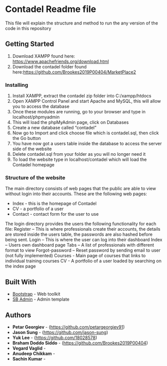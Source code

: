 # Contadel Readme file

This file will explain the structure and method to run the any version of the code in this repository 

## Getting Started

1.	Download XAMPP found here: https://www.apachefriends.org/download.html 
2.	Download the contadel folder found here:https://github.com/Brookes2019P00404/MarketPlace2

### Installing

1.	Install XAMPP, extract the contadel zip folder into C:/xampp/htdocs
2.	Open XAMPP Control Panel and start Apache and MySQL, this will allow you to access the database
3.	Once these modules are running, go to your browser and type in localhost/phpmyadmin
4.	This will load the phpMyAdmin page, click on Databases
5.	Create a new database called “contadel” 
6.	Now go to Import and click choose file which is contadel.sql, then click the Go button
7.	You have now got a users table inside the database to access the server side of the website
8.	Delete contadel.sql from your folder as you will no longer need it
9.	To load the website type in localhost/contadel which will load the Contadel homepage

### Structure of the website
The main directory consists of web pages that the public are able to view without login into their accounts.
These are the following web pages:
*	Index - this is the homepage of Contadel
*	CV - a portfolio of a user
*	Contact - contact form for the user to use

The login directory provides the users the following functionality for each file:
Register – This is where professionals create their accounts, the details are stored inside the users table, the passwords are also hashed before being sent.
Login – This is where the user can log into their dashboard
Index – Users own dashboard page
Tabs – A list of professionals with different format to view
Forgot-password – Reset password by sending email to user (not fully implemented)
Courses - Main page of courses that links to individual training courses
CV - A portfolio of a user loaded by searching on the index page

## Built With

* [Bootstrap](https://getbootstrap.com/) - Web toolkit
* [SB Admin](https://startbootstrap.com/templates/sb-admin/) - Admin template

## Authors

* **Petar Georgiev** - (https://github.com/petargeorgiev91)
* **Jason Sung** - (https://github.com/jason-sung)
* **Yuk Lee** - (https://github.com/18028578)
* **Braham Doddo Siddo** - (https://github.com/Brookes2019P00404)
* **Vegard Vaglid** - 
* **Anudeep Chikkam** - 
* **Sachin Kumar** - 

